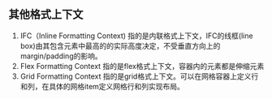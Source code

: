 
## 其他格式上下文
1. IFC（Inline Formatting Context) 指的是内联格式上下文，IFC的线框(line box)由其包含元素中最高的的实际高度决定，不受垂直方向上的margin/padding的影响。
2. Flex Formatting Context 指的是flex格式上下文，容器内的元素都是伸缩元素
3. Grid Formatting Context 指的是grid格式上下文。可以在网格容器上定义行和列，在具体的网格item定义网格行和列实现布局。
